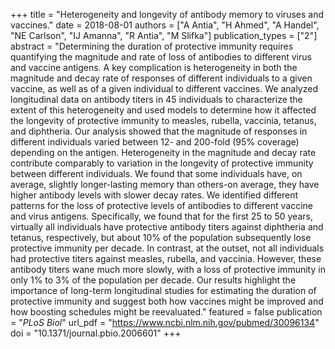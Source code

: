 +++
title = "Heterogeneity and longevity of antibody memory to viruses and vaccines."
date = 2018-08-01
authors = ["A Antia", "H Ahmed", "A Handel", "NE Carlson", "IJ Amanna", "R Antia", "M Slifka"]
publication_types = ["2"]
abstract = "Determining the duration of protective immunity requires quantifying the magnitude and rate of loss of antibodies to different virus and vaccine antigens. A key complication is heterogeneity in both the magnitude and decay rate of responses of different individuals to a given vaccine, as well as of a given individual to different vaccines. We analyzed longitudinal data on antibody titers in 45 individuals to characterize the extent of this heterogeneity and used models to determine how it affected the longevity of protective immunity to measles, rubella, vaccinia, tetanus, and diphtheria. Our analysis showed that the magnitude of responses in different individuals varied between 12- and 200-fold (95% coverage) depending on the antigen. Heterogeneity in the magnitude and decay rate contribute comparably to variation in the longevity of protective immunity between different individuals. We found that some individuals have, on average, slightly longer-lasting memory than others-on average, they have higher antibody levels with slower decay rates. We identified different patterns for the loss of protective levels of antibodies to different vaccine and virus antigens. Specifically, we found that for the first 25 to 50 years, virtually all individuals have protective antibody titers against diphtheria and tetanus, respectively, but about 10% of the population subsequently lose protective immunity per decade. In contrast, at the outset, not all individuals had protective titers against measles, rubella, and vaccinia. However, these antibody titers wane much more slowly, with a loss of protective immunity in only 1% to 3% of the population per decade. Our results highlight the importance of long-term longitudinal studies for estimating the duration of protective immunity and suggest both how vaccines might be improved and how boosting schedules might be reevaluated."
featured = false
publication = "*PLoS Biol*"
url_pdf = "https://www.ncbi.nlm.nih.gov/pubmed/30096134"
doi = "10.1371/journal.pbio.2006601"
+++

